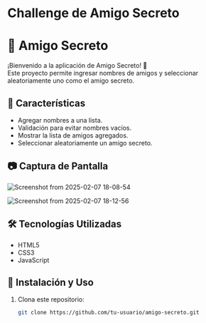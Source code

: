<h1> Challenge de Amigo Secreto </h1>

# 🎁 Amigo Secreto

¡Bienvenido a la aplicación de Amigo Secreto! 🎉  
Este proyecto permite ingresar nombres de amigos y seleccionar aleatoriamente uno como el amigo secreto.  

## 🚀 Características  
- Agregar nombres a una lista.  
- Validación para evitar nombres vacíos.  
- Mostrar la lista de amigos agregados.  
- Seleccionar aleatoriamente un amigo secreto.  

## 📷 Captura de Pantalla  
![Screenshot from 2025-02-07 18-08-54](https://github.com/user-attachments/assets/6bd4b3f0-a6c5-4d4b-80dd-e06e060718d1)

![Screenshot from 2025-02-07 18-12-56](https://github.com/user-attachments/assets/f540d8c5-ed68-463d-b78d-6edbe32a441a)


## 🛠️ Tecnologías Utilizadas  
- HTML5  
- CSS3  
- JavaScript  

## 🔧 Instalación y Uso  
1. Clona este repositorio:  
   ```bash
   git clone https://github.com/tu-usuario/amigo-secreto.git

